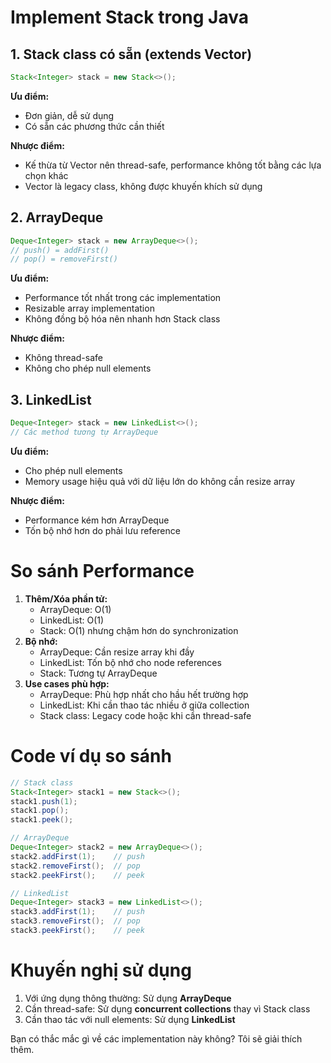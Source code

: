 # Implement Stack trong Java

## 1. Stack class có sẵn (extends Vector)

```Java
Stack<Integer> stack = new Stack<>();
```

**Ưu điểm:**

- Đơn giản, dễ sử dụng
- Có sẵn các phương thức cần thiết

**Nhược điểm:**

- Kế thừa từ Vector nên thread-safe, performance không tốt bằng các lựa chọn khác
- Vector là legacy class, không được khuyến khích sử dụng

## 2. ArrayDeque

```Java
Deque<Integer> stack = new ArrayDeque<>();
// push() = addFirst()
// pop() = removeFirst()
```

**Ưu điểm:**

- Performance tốt nhất trong các implementation
- Resizable array implementation
- Không đồng bộ hóa nên nhanh hơn Stack class

**Nhược điểm:**

- Không thread-safe
- Không cho phép null elements

## 3. LinkedList

```Java
Deque<Integer> stack = new LinkedList<>();
// Các method tương tự ArrayDeque
```

**Ưu điểm:**

- Cho phép null elements
- Memory usage hiệu quả với dữ liệu lớn do không cần resize array

**Nhược điểm:**

- Performance kém hơn ArrayDeque
- Tốn bộ nhớ hơn do phải lưu reference

# So sánh Performance

1. **Thêm/Xóa phần tử:**
    - ArrayDeque: O(1)
    - LinkedList: O(1)
    - Stack: O(1) nhưng chậm hơn do synchronization
2. **Bộ nhớ:**
    - ArrayDeque: Cần resize array khi đầy
    - LinkedList: Tốn bộ nhớ cho node references
    - Stack: Tương tự ArrayDeque
3. **Use cases phù hợp:**
    - ArrayDeque: Phù hợp nhất cho hầu hết trường hợp
    - LinkedList: Khi cần thao tác nhiều ở giữa collection
    - Stack class: Legacy code hoặc khi cần thread-safe

# Code ví dụ so sánh

```Java
// Stack class
Stack<Integer> stack1 = new Stack<>();
stack1.push(1);
stack1.pop();
stack1.peek();

// ArrayDeque
Deque<Integer> stack2 = new ArrayDeque<>();
stack2.addFirst(1);    // push
stack2.removeFirst();  // pop
stack2.peekFirst();    // peek

// LinkedList
Deque<Integer> stack3 = new LinkedList<>();
stack3.addFirst(1);    // push
stack3.removeFirst();  // pop
stack3.peekFirst();    // peek
```

# Khuyến nghị sử dụng

1. Với ứng dụng thông thường: Sử dụng **ArrayDeque**
2. Cần thread-safe: Sử dụng **concurrent collections** thay vì Stack class
3. Cần thao tác với null elements: Sử dụng **LinkedList**

Bạn có thắc mắc gì về các implementation này không? Tôi sẽ giải thích thêm.